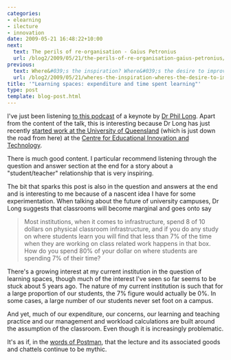 ```yaml
---
categories:
- elearning
- ilecture
- innovation
date: 2009-05-21 16:48:22+10:00
next:
  text: The perils of re-organisation - Gaius Petronius
  url: /blog2/2009/05/21/the-perils-of-re-organisation-gaius-petronius/
previous:
  text: Where&#039;s the inspiration? Where&#039;s the desire to improve?
  url: /blog2/2009/05/21/wheres-the-inspiration-wheres-the-desire-to-improve/
title: '"Learning spaces: expenditure and time spent learning"'
type: post
template: blog-post.html
---
```

I've just been listening [to this podcast](http://www.gardnercampbell.net/blog1/?p=770) of a keynote by [Dr Phil Long](http://edtechtrends.blogspot.com/). Apart from the content of the talk, this is interesting because Dr Long has just recently [started work at the University of Queensland](http://www.uq.edu.au/news/?article=16664) (which is just down the road from here) at the [Centre for Educational Innovation and Technology](http://www.uq.edu.au/ceit/).

There is much good content. I particular recommend listening through the question and answer section at the end for a story about a "student/teacher" relationship that is very inspiring.

The bit that sparks this post is also in the question and answers at the end and is interesting to me because of a nascent idea I have for some experimentation. When talking about the future of university campuses, Dr Long suggests that classrooms will become marginal and goes onto say

> Most institutions, when it comes to infrastructure, spend 8 of 10 dollars on physical classroom infrastructure, and if you do any study on where students learn you will find that less than 7% of the time when they are working on class related work happens in that box. How do you spend 80% of your dollar on where students are spending 7% of their time?

There's a growing interest at my current institution in the question of learning spaces, though much of the interest I've seen so far seems to be stuck about 5 years ago. The nature of my current institution is such that for a large proportion of our students, the 7% figure would actually be 0%. In some cases, a large number of our students never set foot on a campus.

And yet, much of our expenditure, our concerns, our learning and teaching practice and our management and workload calculations are built around the assumption of the classroom. Even though it is increasingly problematic.

It's as if, in the [words of Postman](/blog2/2009/03/20/postmans-5-things-to-know-about-technological-change-and-e-learning/), that the lecture and its associated goods and chattels continue to be mythic.
